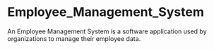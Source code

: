 # Employee_Management_System
An Employee Management System is a software application used by organizations to manage their employee data.
